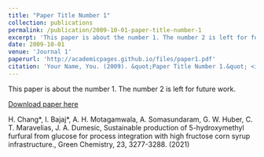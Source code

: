 ```yaml
---
title: "Paper Title Number 1"
collection: publications
permalink: /publication/2009-10-01-paper-title-number-1
excerpt: 'This paper is about the number 1. The number 2 is left for future work.'
date: 2009-10-01
venue: 'Journal 1'
paperurl: 'http://academicpages.github.io/files/paper1.pdf'
citation: 'Your Name, You. (2009). &quot;Paper Title Number 1.&quot; <i>Journal 1</i>. 1(1).'
---
```

This paper is about the number 1. The number 2 is left for future work.

[Download paper here](https://doi.org/10.1039/D1GC00311A)

H. Chang*, I. Bajaj*, A. H. Motagamwala, A. Somasundaram, G. W. Huber, C. T. Maravelias, J. A. Dumesic, Sustainable production of 5-hydroxymethyl furfural from glucose for process integration with high fructose corn syrup infrastructure., Green Chemistry, 23, 3277-3288. (2021)

